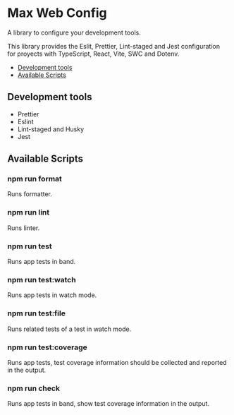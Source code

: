 # Max Web Config

A library to configure your development tools.

This library provides the Eslit, Prettier, Lint-staged and Jest configuration for proyects with
TypeScript, React, Vite, SWC and Dotenv.

- [Development tools](#development-tools)
- [Available Scripts](#available-scripts)

## Development tools

- Prettier
- Eslint
- Lint-staged and Husky
- Jest

## Available Scripts

### npm run format

Runs formatter.

### npm run lint

Runs linter.

### npm run test

Runs app tests in band.

### npm run test:watch

Runs app tests in watch mode.

### npm run test:file

Runs related tests of a test in watch mode.

### npm run test:coverage

Runs app tests, test coverage information should be collected and reported in the output.

### npm run check

Runs app tests in band, show test coverage information in the output.
